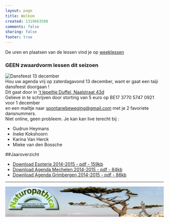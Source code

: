 ```yaml
--- 
layout: page
title: Welkom	
created: 1319663500
comments: false
sharing: false  
footer: true
---
```

 
De uren en plaatsen van de lessen vind je op [weeklessen](/taijiquan/weeklessen.html)


### GEEN zwaardvorm lessen dit seizoen

  

![Dansfeest 13 december](/flyers/1412_Dansfeest_Flyer.jpg)  
Hou uw agenda vrij op zaterdagavond 13 december, want er gaat een taiji dansfeest doorgaan !  
Dit gaat door in ['t lepeltje Duffel, Naalstraat 43d](https://www.google.be/maps/place/Naalstraat+43,+2860+Duffel/@51.0944528,4.4692081,13z/data=!4m2!3m1!1s0x47c3e4cf775f01e5:0xfb2aa50dbf95692f)  
Gelieve in te schrijven door storting van 5 euro op BE17 3770 5747 0921 voor 1 december  
en een mailtje naar [spontanebeweging@gmail.com](mailto:spontanebeweging@gmail.com) met je 2 favoriete dansnummers.  
Niet online, geen probleem. Je kan kan live terecht bij :

* Gudrun Heymans
* Ineke Kokshoorn
* Karina Van Herck
* Mieke van den Bossche


##Jaaroverzicht
* [Download Esoterie 2014-2015 - pdf - 159kb](/flyers/Esoterie_2014-2015.pdf) 
* [Download Agenda Mechelen 2014-2015 - pdf - 84kb](/flyers/Agenda_Mechelen_2014-2015.pdf)  
* [Download Agenda Grimbergen 2014-2015 - pdf - 86kb](/flyers/Agenda_Grimbergen_2014-2015.pdf) 

---

[![Naturopathica](images/naturopathica.jpg)](http://www.naturopathica.be/)